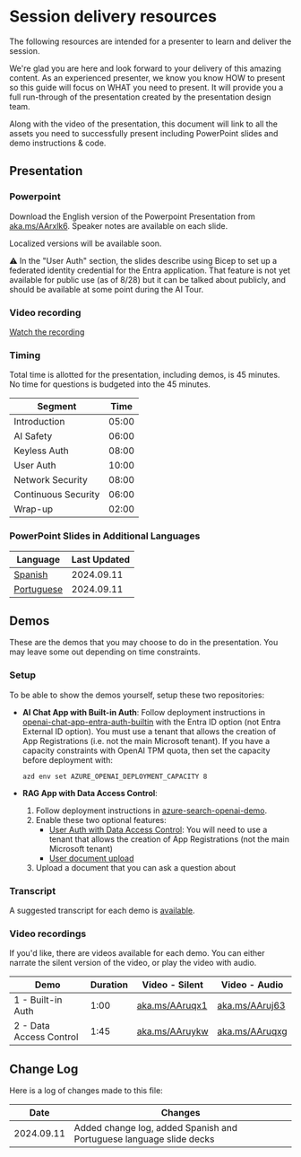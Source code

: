 # Session delivery resources

The following resources are intended for a presenter to learn and deliver the session.

We're glad you are here and look forward to your delivery of this amazing content. As an experienced presenter, we know you know HOW to present so this guide will focus on WHAT you need to present. It will provide you a full run-through of the presentation created by the presentation design team.

Along with the video of the presentation, this document will link to all the assets you need to successfully present including PowerPoint slides and demo instructions & code.

## Presentation

### Powerpoint

Download the English version of the Powerpoint Presentation from [aka.ms/AArxlk6](https://aka.ms/AArxlk6). Speaker notes are available on each slide.

Localized versions will be available soon.

⚠️ In the "User Auth" section, the slides describe using Bicep to set up a federated identity credential for the Entra application. That feature is not yet available for public use (as of 8/28) but it can be talked about publicly, and should be available at some point during the AI Tour.

### Video recording

[Watch the recording](https://aka.ms/AArzolk)

### Timing

Total time is allotted for the presentation, including demos, is 45 minutes.
No time for questions is budgeted into the 45 minutes.

| Segment             | Time |
|---------------------|------|
| Introduction        | 05:00 |
| AI Safety           | 06:00 |
| Keyless Auth        | 08:00 |
| User Auth           | 10:00 |
| Network Security    | 08:00 |
| Continuous Security | 06:00 |
| Wrap-up             | 02:00 |

### PowerPoint Slides in Additional Languages

| Language  | Last Updated |
| ------------- | ------------- |
| [Spanish](https://aka.ms/AAs7mfz)  | 2024.09.11  |
|  [Portuguese](https://aka.ms/AAs7eu0) | 2024.09.11  |

## Demos

These are the demos that you may choose to do in the presentation. You may leave some out depending on time constraints.

### Setup

To be able to show the demos yourself, setup these two repositories:

* **AI Chat App with Built-in Auth**:
  Follow deployment instructions in [openai-chat-app-entra-auth-builtin](https://github.com/Azure-Samples/openai-chat-app-entra-auth-builtin) with the Entra ID option (not Entra External ID option).
  You must use a tenant that allows the creation of App Registrations (i.e. not the main Microsoft tenant).
  If you have a capacity constraints with OpenAI TPM quota, then set the capacity before deployment with:
  
  ```shell
  azd env set AZURE_OPENAI_DEPLOYMENT_CAPACITY 8
  ```
  
* **RAG App with Data Access Control**:
    1. Follow deployment instructions in [azure-search-openai-demo](https://github.com/Azure-Samples/azure-search-openai-demo).
    2. Enable these two optional features:
       * [User Auth with Data Access Control](https://github.com/Azure-Samples/azure-search-openai-demo/blob/main/docs/login_and_acl.md): You will need to use a tenant that allows the creation of App Registrations (not the main Microsoft tenant)
       * [User document upload](https://github.com/Azure-Samples/azure-search-openai-demo/blob/main/docs/deploy_features.md#enabling-user-document-upload)
    3. Upload a document that you can ask a question about

### Transcript

A suggested transcript for each demo is [available](https://aka.ms/AAruyl1).

### Video recordings

If you'd like, there are videos available for each demo. You can either narrate the silent version of the video, or play the video with audio.

| Demo                    | Duration | Video - Silent | Video - Audio |
| ------------------------|----------|---------------- |  ----------- |
| 1 - Built-in Auth       | 1:00     | [aka.ms/AAruqx1](https://aka.ms/AAruqx1) | [aka.ms/AAruj63](https://aka.ms/AAruj63) |
| 2 - Data Access Control | 1:45     | [aka.ms/AAruykw](https://aka.ms/AAruykw) | [aka.ms/AAruqxg](https://aka.ms/AAruqxg) |


## Change Log

Here is a log of changes made to this file:

| Date  | Changes |
| ------------- | ------------- |
| 2024.09.11 | Added change log, added Spanish and Portuguese language slide decks  |
